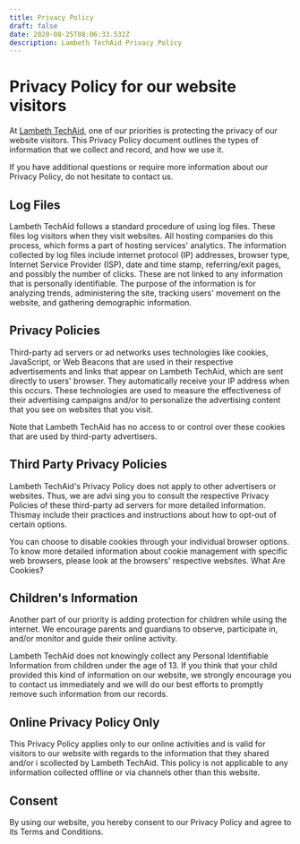 ```yaml
---
title: Privacy Policy
draft: false
date: 2020-08-25T08:06:33.532Z
description: Lambeth TechAid Privacy Policy
---
```

# Privacy Policy for our website visitors

At [Lambeth TechAid](https://lambeth-techaid.ju.ma), one of our priorities is protecting the privacy of our website visitors. This Privacy Policy document outlines the types of information that we collect and record, and how we use it.

If you have additional questions or require more information about our Privacy Policy, do not hesitate to contact us.

## Log Files

Lambeth TechAid follows a standard procedure of using log files. These files log visitors when they visit websites. All hosting companies do this process, which forms a part of hosting services' analytics. The information collected by log files include internet protocol (IP) addresses, browser type, Internet Service Provider (ISP), date and time stamp, referring/exit pages, and possibly the number of clicks. These are not linked to any information that is personally identifiable. The purpose of the information is for analyzing trends, administering the site, tracking users' movement on the website, and gathering demographic information.

## Privacy Policies

Third-party ad servers or ad networks uses technologies like cookies, JavaScript, or Web Beacons that are used in their respective advertisements and links that appear on Lambeth TechAid, which are sent directly to users' browser. They automatically receive your IP address when this occurs. These technologies are used to measure the effectiveness of their advertising campaigns and/or to personalize the advertising content that you see on websites that you visit.

Note that Lambeth TechAid has no access to or control over these cookies that are used by third-party advertisers.

## Third Party Privacy Policies

Lambeth TechAid's Privacy Policy does not apply to other advertisers or websites. Thus, we are advi sing you to consult the respective Privacy Policies of these third-party ad servers for more detailed information. Thismay include their practices and instructions about how to opt-out of certain options.

You can choose to disable cookies through your individual browser options. To know more detailed information about cookie management with specific web browsers, please look at the browsers' respective websites. What Are Cookies?

## Children's Information

Another part of our priority is adding protection for children while using the internet. We encourage parents and guardians to observe, participate in, and/or monitor and guide their online activity.

Lambeth TechAid does not knowingly collect any Personal Identifiable Information from children under the age of 13. If you think that your child provided this kind of information on our website, we strongly encourage you to contact us immediately and we will do our best efforts to promptly remove such information from our records.

## Online Privacy Policy Only

This Privacy Policy applies only to our online activities and is valid for visitors to our website with regards to the information that they shared and/or i scollected by Lambeth TechAid. This policy is not applicable to any information collected offline or via channels other than this website.

## Consent

By using our website, you hereby consent to our Privacy Policy and agree to its Terms and Conditions.